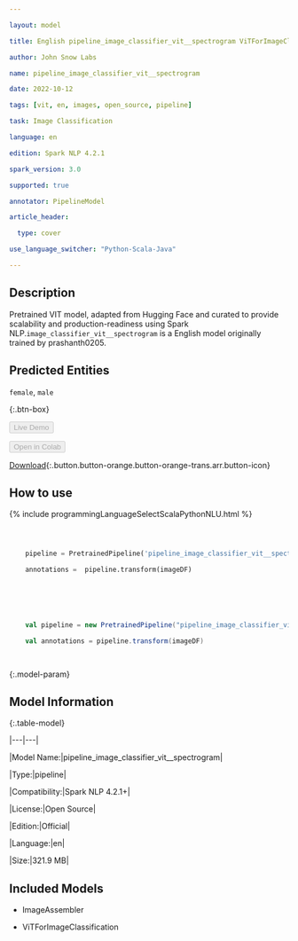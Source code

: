 ```yaml
---

layout: model

title: English pipeline_image_classifier_vit__spectrogram ViTForImageClassification from prashanth0205

author: John Snow Labs

name: pipeline_image_classifier_vit__spectrogram

date: 2022-10-12

tags: [vit, en, images, open_source, pipeline]

task: Image Classification

language: en

edition: Spark NLP 4.2.1

spark_version: 3.0

supported: true

annotator: PipelineModel

article_header:

  type: cover

use_language_switcher: "Python-Scala-Java"

---
```




## Description



Pretrained VIT  model, adapted from Hugging Face and curated to provide scalability and production-readiness using Spark NLP.`image_classifier_vit__spectrogram` is a English model originally trained by prashanth0205.


## Predicted Entities

`female`, `male`







{:.btn-box}

<button class="button button-orange" disabled>Live Demo</button>

<button class="button button-orange" disabled>Open in Colab</button>

[Download](https://s3.amazonaws.com/auxdata.johnsnowlabs.com/public/models/pipeline_image_classifier_vit__spectrogram_en_4.2.1_3.0_1665568917144.zip){:.button.button-orange.button-orange-trans.arr.button-icon}



## How to use







<div class="tabs-box" markdown="1">

{% include programmingLanguageSelectScalaPythonNLU.html %}

```python



    pipeline = PretrainedPipeline('pipeline_image_classifier_vit__spectrogram', lang = 'en')

    annotations =  pipeline.transform(imageDF)

    

```

```scala



    val pipeline = new PretrainedPipeline("pipeline_image_classifier_vit__spectrogram", lang = "en")

    val annotations = pipeline.transform(imageDF)

    

```

</div>



{:.model-param}

## Model Information



{:.table-model}

|---|---|

|Model Name:|pipeline_image_classifier_vit__spectrogram|

|Type:|pipeline|

|Compatibility:|Spark NLP 4.2.1+|

|License:|Open Source|

|Edition:|Official|

|Language:|en|

|Size:|321.9 MB|



## Included Models



- ImageAssembler

- ViTForImageClassification

